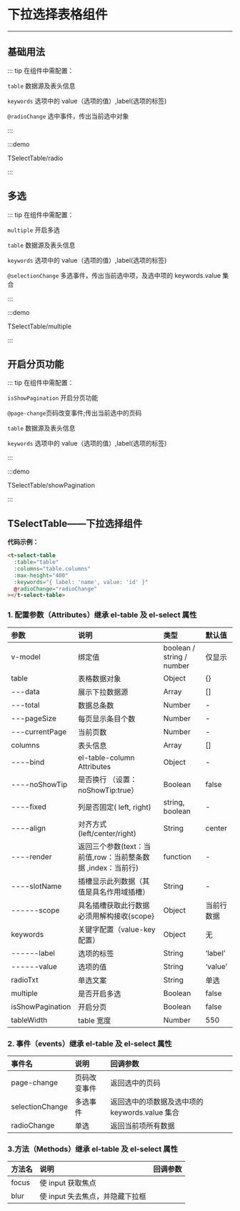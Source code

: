 # 下拉选择表格组件

---

## 基础用法

::: tip 在组件中需配置：

`table` 数据源及表头信息

`keywords` 选项中的 value（选项的值）,label(选项的标签)

`@radioChange` 选中事件，传出当前选中对象

:::

:::demo

TSelectTable/radio

:::

## 多选

::: tip 在组件中需配置：

`multiple` 开启多选

`table` 数据源及表头信息

`keywords` 选项中的 value（选项的值）,label(选项的标签)

`@selectionChange` 多选事件，传出当前选中项，及选中项的 keywords.value 集合

:::

:::demo

TSelectTable/multiple

:::

## 开启分页功能

::: tip 在组件中需配置：

`isShowPagination` 开启分页功能

`@page-change`页码改变事件;传出当前选中的页码

`table` 数据源及表头信息

`keywords` 选项中的 value（选项的值）,label(选项的标签)

:::

:::demo

TSelectTable/showPagination

:::

## TSelectTable——下拉选择组件

**代码示例：**

```html
<t-select-table
  :table="table"
  :columns="table.columns"
  :max-height="400"
  :keywords="{ label: 'name', value: 'id' }"
  @radioChange="radioChange"
></t-select-table>
```

### 1. 配置参数（Attributes）继承 el-table 及 el-select 属性

| 参数 | 说明 | 类型 | 默认值 |
| :-- | :-- | :-- | :-- |
| v-model | 绑定值 | boolean / string / number | 仅显示 |
| table | 表格数据对象 | Object | {} |
| ---data | 展示下拉数据源 | Array | [] |
| ---total | 数据总条数 | Number | - |
| ---pageSize | 每页显示条目个数 | Number | - |
| ---currentPage | 当前页数 | Number | - |
| columns | 表头信息 | Array | [] |
| ----bind | el-table-column Attributes | Object | - |
| ----noShowTip | 是否换行 （设置：noShowTip:true） | Boolean | false |
| ----fixed | 列是否固定( left, right) | string, boolean | - |
| ----align | 对齐方式(left/center/right) | String | center |
| ----render | 返回三个参数(text：当前值,row：当前整条数据 ,index：当前行) | function | - |
| ----slotName | 插槽显示此列数据（其值是具名作用域插槽） | String | - |
| ------scope | 具名插槽获取此行数据必须用解构接收{scope} | Object | 当前行数据 |
| keywords | 关键字配置（value-key 配置） | Object | 无 |
| ------label | 选项的标签 | String | ‘label’ |
| ------value | 选项的值 | String | ‘value’ |
| radioTxt | 单选文案 | String | 单选 |
| multiple | 是否开启多选 | Boolean | false |
| isShowPagination | 开启分页 | Boolean | false |
| tableWidth | table 宽度 | Number | 550 |

### 2. 事件（events）继承 el-table 及 el-select 属性

| 事件名 | 说明 | 回调参数 |
| :-- | :-- | :-- |
| page-change | 页码改变事件 | 返回选中的页码 |
| selectionChange | 多选事件 | 返回选中的项数据及选中项的 keywords.value 集合 |
| radioChange | 单选 | 返回当前项所有数据 |

### 3.方法（Methods）继承 el-table 及 el-select 属性

| 方法名 | 说明                            | 回调参数 |
| :----- | :------------------------------ | :------- |
| focus  | 使 input 获取焦点               |          |
| blur   | 使 input 失去焦点，并隐藏下拉框 |          |
